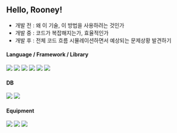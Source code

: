 <h2> Hello, Rooney! </h2>
<ul>
  <li> 개발 전 : 왜 이 기술, 이 방법을 사용하려는 것인가 </li>
  <li> 개발 중 : 코드가 복잡해지는가, 효율적인가 </li>
  <li> 개발 후 : 전체 코드 흐름 시뮬레이션하면서 예상되는 문제상황 발견하기 </li>
</ul>
  
<h4> Language / Framework / Library </h4> 
<span><img src="https://img.shields.io/badge/java-FFCA28?style=flat-square&logo=java&logoColor=white"/></span> 
<span><img src="https://img.shields.io/badge/springboot-6DB33F?style=flat-square&logo=springboot&logoColor=white"/></span> 
<span><img src="https://img.shields.io/badge/javascript-F7DF1E?style=flat-square&logo=javascript&logoColor=white"/></span> 
<span><img src="https://img.shields.io/badge/node.js-339933?style=flat-square&logo=Node.js&logoColor=white"></span> 
<span><img src="https://img.shields.io/badge/express-000000?style=flat-square&logo=express&logoColor=white"></span> 
<span><img src="https://img.shields.io/badge/react-61DAFB?style=flat-square&logo=react&logoColor=black"></span>
<h4> DB </h4>
<span><img src="https://img.shields.io/badge/mysql-4479A1?style=flat-square&logo=mysql&logoColor=white"></span> <span><img src="https://img.shields.io/badge/mongoDB-47A248?style=flat-square&logo=MongoDB&logoColor=white"></span> 
<h4> Equipment </h4>
<span><img src="https://img.shields.io/badge/linux-FCC624?style=flat-square&logo=linux&logoColor=black"> <img src="https://img.shields.io/badge/aws EC2-FF9900?style=flat-square&logo=amazonaws&logoColor=white"> <img src="https://img.shields.io/badge/nginx-009639?style=flat-square&logo=nginx&logoColor=white">








<!--
**loveyrooney/loveyrooney** is a ✨ _special_ ✨ repository because its `README.md` (this file) appears on your GitHub profile.

Here are some ideas to get you started:

- 🔭 I’m currently working on ...
- 🌱 I’m currently learning ...
- 👯 I’m looking to collaborate on ...
- 🤔 I’m looking for help with ...
- 💬 Ask me about ...
- 📫 How to reach me: ...
- 😄 Pronouns: ...
- ⚡ Fun fact: ...
-->
